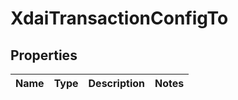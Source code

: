 
# XdaiTransactionConfigTo

## Properties
Name | Type | Description | Notes
------------ | ------------- | ------------- | -------------



